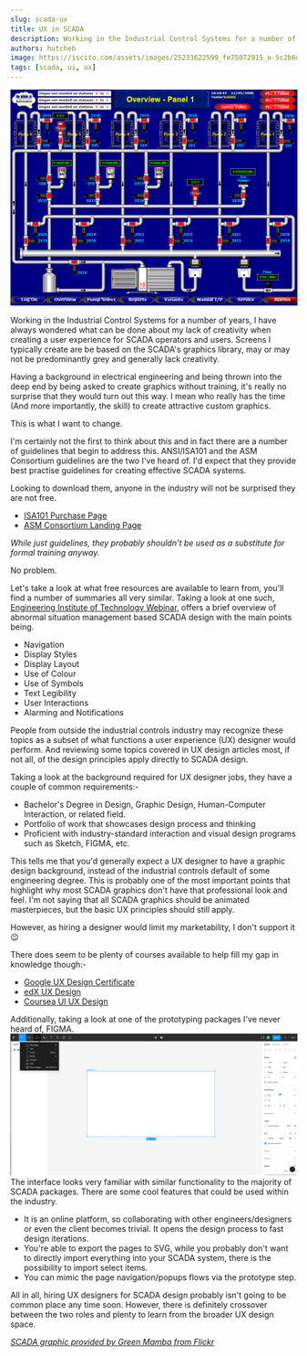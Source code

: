 ```yaml
---
slug: scada-ux
title: UX in SCADA
description: Working in the Industrial Control Systems for a number of years, I have always wondered what can be done about my lack of creativity when creating a user experience for SCADA operators and users.
authors: hutcheb
image: https://iscito.com/assets/images/25233622599_fe75072915_o-5c2b6d06ec98eefe106dc76201a81c0d.gif
tags: [scada, ui, ux]
---
```


![5233622599_fe75072915_o.gif](5233622599_fe75072915_o.gif)

Working in the Industrial Control Systems for a number of years, I have always wondered what can be done
about my lack of creativity when creating a user experience for SCADA operators and users. Screens I
typically create are be based on the SCADA's graphics library, may or may not be predominantly grey
and generally lack creativity.

Having a background in electrical engineering and being thrown into the deep end by being asked to create
graphics without training, it's really no surprise that they would turn out this way. I mean who really 
has the time (And more importantly, the skill) to create attractive custom graphics. 

This is what I want to change.

<!--truncate-->

I'm certainly not the first to think about this and in fact there are a number of guidelines that begin 
to address this. ANSI/ISA101 and the ASM Consortium guidelines are the two I've heard of. I'd expect that
they provide best practise guidelines for creating effective SCADA systems. 

Looking to download them, anyone in the industry will not be surprised they are not free.
- [ISA101 Purchase Page](https://www.isa.org/products/ansi-isa-101-01-2015-human-machine-interfaces-for)
- [ASM Consortium Landing Page](https://process.honeywell.com/us/en/site/asm-consortium/join-asm-consortium)

*While just guidelines, they probably shouldn't be used as a substitute for formal training anyway.*

No problem. 

Let's take a look at what free resources are available to learn from, you'll find a number of summaries
all very similar. Taking a look at one such, [Engineering Institute of Technology Webinar](https://www.eit.edu.au/wp-content/uploads/2022/01/2022.01.20_SCADA_ASM_v3_WithRecording.pdf),
offers a brief overview of abnormal situation management based SCADA design with the main points being.
- Navigation
- Display Styles
- Display Layout
- Use of Colour
- Use of Symbols
- Text Legibility
- User Interactions
- Alarming and Notifications

People from outside the industrial controls industry may recognize these topics as a subset of what 
functions a user experience (UX) designer would perform. And reviewing some topics covered in UX design 
articles most, if not all, of the design principles apply directly to SCADA design.

Taking a look at the background required for UX designer jobs, they have a couple of common requirements:-
- Bachelor's Degree in Design, Graphic Design, Human-Computer Interaction, or related field.
- Portfolio of work that showcases design process and thinking
- Proficient with industry-standard interaction and visual design programs such as Sketch, FIGMA, etc.

This tells me that you'd generally expect a UX designer to have a graphic design background, instead of
the industrial controls default of some engineering degree. This is probably one of the most important 
points that highlight why most SCADA graphics don't have that professional look and feel. I'm not saying
that all SCADA graphics should be animated masterpieces, but the basic UX principles should still apply.

However, as hiring a designer would limit my marketability, I don't support it :wink:

There does seem to be plenty of courses available to help fill my gap in knowledge though:-
- [Google UX Design Certificate](https://grow.google/certificates/ux-design/#?modal_active=none)
- [edX UX Design](https://www.edx.org/course/ux-design)
- [Coursea UI UX Design](https://www.coursera.org/specializations/ui-ux-design)

Additionally, taking a look at one of the prototyping packages I've never heard of, FIGMA.
![](2022-09-14%2009-40-42.png)
The interface looks very familiar with similar functionality to the majority of SCADA packages. There are some
cool features that could be used within the industry.
- It is an online platform, so collaborating with other engineers/designers or even the client becomes trivial.
It opens the design process to fast design iterations.
- You're able to export the pages to SVG, while you probably don't want to directly import everything into
your SCADA system, there is the  possibility to import select items.
- You can mimic the page navigation/popups flows via the prototype step.

All in all, hiring UX designers for SCADA design probably isn't going to be common place any time soon. However,
there is definitely crossover between the two roles and plenty to learn from the broader UX design space.

*[SCADA graphic provided by Green Mamba from Flickr](https://www.flickr.com/photos/greenmambagreenmamba/5233622599/)*
